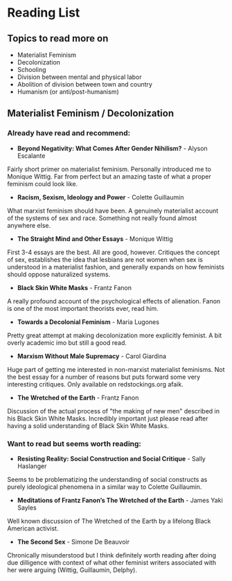 # Reading List

## Topics to read more on

 - Materialist Feminism
 - Decolonization
 - Schooling
 - Division between mental and physical labor
 - Abolition of division between town and country
 - Humanism (or anti/post-humanism)

## Materialist Feminism / Decolonization

### Already have read and recommend:

 - **Beyond Negativity: What Comes After Gender Nihilism?** - Alyson Escalante

 Fairly short primer on materialist feminism. Personally introduced me to Monique Wittig. Far from perfect but an amazing taste of what a proper feminism could look like.

 - **Racism, Sexism, Ideology and Power** - Colette Guillaumin 
 
 What marxist feminism should have been. A genuinely materialist account of the systems of sex and race. Something not really found almost anywhere else. 
 
 - **The Straight Mind and Other Essays** - Monique Wittig

 First 3-4 essays are the best. All are good, however. Critiques the concept of sex, establishes the idea that lesbians are not women when sex is understood in a materialist fashion, and generally expands on how feminists should oppose naturalized systems. 
 
 - **Black Skin White Masks** - Frantz Fanon 

 A really profound account of the psychological effects of alienation. Fanon is one of the most important theorists ever, read him.
 
 - **Towards a Decolonial Feminism** - Maria Lugones
 
 Pretty great attempt at making decolonization more explicitly feminist. A bit overly academic imo but still a good read. 

 - **Marxism Without Male Supremacy** - Carol Giardina 

 Huge part of getting me interested in non-marxist materialist feminisms. Not the best essay for a number of reasons but puts forward some very interesting critiques. Only available on redstockings.org afaik. 
 
 - **The Wretched of the Earth** - Frantz Fanon

Discussion of the actual process of "the making of new men" described in his Black Skin White Masks. Incredibly important just please read after having a solid understanding of Black Skin White Masks.

### Want to read but seems worth reading: 

  - **Resisting Reality: Social Construction and Social Critique** - Sally Haslanger 

 Seems to be problematizing the understanding of social constructs as purely ideological phenomena in a similar way to Colette Guillaumin. 
 
  - **Meditations of Frantz Fanon’s The Wretched of the Earth** - James Yaki Sayles 

 Well known discussion of The Wretched of the Earth by a lifelong Black American activist.  
 
  - **The Second Sex** - Simone De Beauvoir 

Chronically misunderstood but I think definitely worth reading after doing due dilligence with context of what other feminist writers associated with her were arguing (Wittig, Guillaumin, Delphy). 
